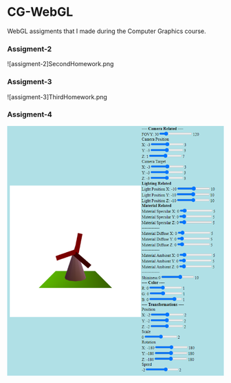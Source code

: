 # CG-WebGL
WebGL assigments that I made during the Computer Graphics course. 

<h3>Assigment-2</h3>

![assigment-2]SecondHomework.png

<h3>Assigment-3</h3>

![assigment-3]ThirdHomework.png 


<h3>Assigment-4</h3>

![assigment-4](FourthHomework.png)
